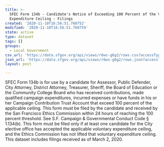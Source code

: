 ```yaml
---
title: >-
  SFEC Form 134b - Candidate's Notice of Exceeding 100 Percent of the Voluntary
  Expenditure Ceiling - Filings
created: '2020-11-10T16:56:51.760752'
modified: '2020-11-10T16:56:51.760759'
state: active
type: dataset
tags: []
groups:
  - Local Government
csv_url: 'https://data.sfgov.org/api/views/r6ws-g6g2/rows.csv?accessType=DOWNLOAD'
json_url: 'https://data.sfgov.org/api/views/r6ws-g6g2/rows.json?accessType=DOWNLOAD'
layout: post

---
```

SFEC Form 134b is for use by a candidate for Assessor, Public Defender, City Attorney, District Attorney, Treasurer, Sheriff, the Board of Education or the Community College Board who has received contributions, made qualified campaign expenditures, incurred expenses or have funds in his or her Campaign Contribution Trust Account that exceed 100 percent of the applicable ceiling.  This form must be filed by the candidate and received by the San Francisco Ethics Commission within 24 hours of reaching the 100 percent threshold. See S.F. Campaign & Governmental Conduct Code 
§ 1.134(b).  This form must be filed only if at least one candidate for the City elective office has accepted the applicable voluntary expenditure ceiling, and the Ethics Commission has not lifted that voluntary expenditure ceiling.  This dataset includes filings received as of March 2, 2020.
